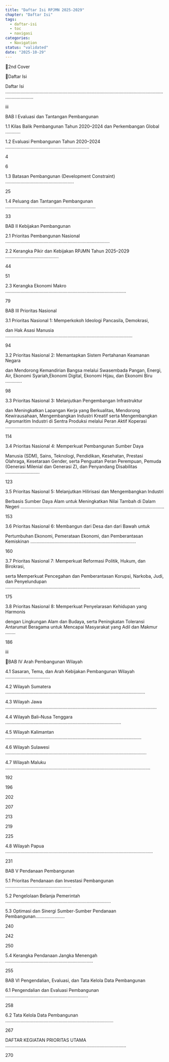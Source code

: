 ```yaml
---
title: "Daftar Isi RPJMN 2025-2029"
chapter: "Daftar Isi"
tags:
  - daftar-isi
  - toc
  - navigasi
categories:
  - Navigation
status: "validated"
date: "2025-10-29"
---
```




2nd Cover

Daftar Isi

Daftar Isi ..................................................................................................................................................

iii

BAB I Evaluasi dan Tantangan Pembangunan

1.1 Kilas Balik Pembangunan Tahun 2020–2024 dan Perkembangan Global ............

1.2 Evaluasi Pembangunan Tahun 2020–2024 ..................................................................

4

6

1.3 Batasan Pembangunan (Development Constraint) ......................................................

25

1.4 Peluang dan Tantangan Pembangunan .......................................................................

33

BAB II Kebijakan Pembangunan

2.1 Prioritas Pembangunan Nasional ..................................................................................

2.2 Kerangka Pikir dan Kebijakan RPJMN Tahun 2025–2029 ..........................................

44

51

2.3 Kerangka Ekonomi Makro ...............................................................................................

79

BAB III Prioritas Nasional

3.1 Prioritas Nasional 1: Memperkokoh Ideologi Pancasila, Demokrasi,

dan Hak Asasi Manusia ....................................................................................................

94

3.2 Prioritas Nasional 2: Memantapkan Sistem Pertahanan Keamanan Negara

dan Mendorong Kemandirian Bangsa melalui Swasembada Pangan, Energi,
Air, Ekonomi Syariah,Ekonomi Digital, Ekonomi Hijau, dan Ekonomi Biru .............

98

3.3 Prioritas Nasional 3: Melanjutkan Pengembangan Infrastruktur

dan Meningkatkan Lapangan Kerja yang Berkualitas,
Mendorong Kewirausahaan, Mengembangkan Industri Kreatif
serta Mengembangkan Agromaritim Industri di Sentra Produksi
melalui Peran Aktif Koperasi ...........................................................................................

114

3.4 Prioritas Nasional 4: Memperkuat Pembangunan Sumber Daya

Manusia (SDM), Sains, Teknologi, Pendidikan, Kesehatan, Prestasi Olahraga,
Kesetaraan Gender, serta Penguatan Peran Perempuan, Pemuda
(Generasi Milenial dan Generasi Z), dan Penyandang Disabilitas ...........................

123

3.5 Prioritas Nasional 5: Melanjutkan Hilirisasi dan Mengembangkan Industri

Berbasis Sumber Daya Alam untuk Meningkatkan Nilai Tambah
di Dalam Negeri .................................................................................................................

153

3.6 Prioritas Nasional 6: Membangun dari Desa dan dari Bawah untuk

Pertumbuhan Ekonomi, Pemerataan Ekonomi,
dan Pemberantasan Kemiskinan ...................................................................................

160

3.7 Prioritas Nasional 7: Memperkuat Reformasi Politik, Hukum, dan Birokrasi,

serta Memperkuat Pencegahan dan Pemberantasan Korupsi, Narkoba, Judi,
dan Penyelundupan ..........................................................................................................

175

3.8 Prioritas Nasional 8: Memperkuat Penyelarasan Kehidupan yang Harmonis

dengan Lingkungan Alam dan Budaya, serta Peningkatan Toleransi
Antarumat Beragama untuk Mencapai Masyarakat yang Adil dan Makmur ........

186

iii

BAB IV Arah Pembangunan Wilayah

4.1 Sasaran, Tema, dan Arah Kebijakan Pembangunan Wilayah ...................................

4.2 Wilayah Sumatera ..............................................................................................................

4.3 Wilayah Jawa .......................................................................................................................

4.4 Wilayah Bali–Nusa Tenggara ...........................................................................................

4.5 Wilayah Kalimantan ...........................................................................................................

4.6 Wilayah Sulawesi ...............................................................................................................

4.7 Wilayah Maluku ..................................................................................................................

192

196

202

207

213

219

225

4.8 Wilayah Papua ....................................................................................................................

231

BAB V Pendanaan Pembangunan

5.1 Prioritas Pendanaan dan Investasi Pembangunan ....................................................

5.2 Pengelolaan Belanja Pemerintah ...................................................................................

5.3 Optimasi dan Sinergi Sumber-Sumber Pendanaan Pembangunan.......................

240

242

250

5.4 Kerangka Pendanaan Jangka Menengah .....................................................................

255

BAB VI Pengendalian, Evaluasi, dan Tata Kelola Data Pembangunan

6.1 Pengendalian dan Evaluasi Pembangunan .................................................................

258

6.2 Tata Kelola Data Pembangunan .....................................................................................

267

DAFTAR KEGIATAN PRIORITAS UTAMA ...............................................................................................

270

